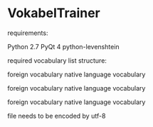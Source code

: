 ﻿VokabelTrainer
==============

requirements:

Python 2.7
PyQt 4
python-levenshtein


required vocabulary list structure:

foreign vocabulary  <tab> native language vocabulary

foreign vocabulary  <tab> native language vocabulary

foreign vocabulary  <tab> native language vocabulary

file needs to be encoded by utf-8 

